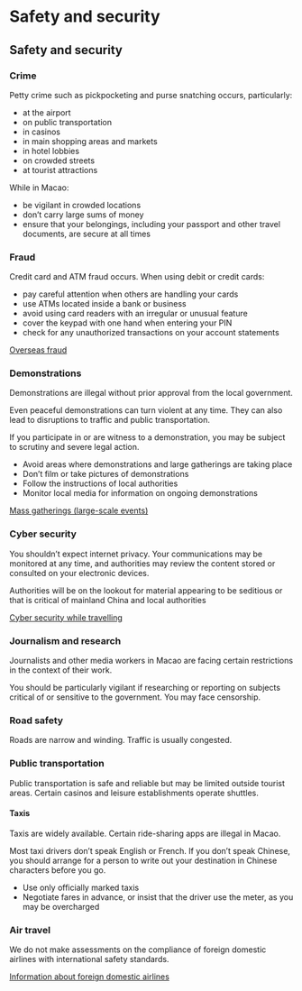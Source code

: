 # Safety and security

## Safety and security

### Crime

Petty crime such as pickpocketing and purse snatching occurs, particularly:

* at the airport
* on public transportation
* in casinos
* in main shopping areas and markets
* in hotel lobbies
* on crowded streets
* at tourist attractions

While in Macao:

* be vigilant in crowded locations
* don’t carry large sums of money
* ensure that your belongings, including your passport and other travel documents, are secure at all times

### Fraud

Credit card and ATM fraud occurs. When using debit or credit cards:

* pay careful attention when others are handling your cards
* use ATMs located inside a bank or business
* avoid using card readers with an irregular or unusual feature
* cover the keypad with one hand when entering your PIN
* check for any unauthorized transactions on your account statements

[Overseas fraud](https://travel.gc.ca/travelling/health-safety/overseas-fraud)

### Demonstrations

Demonstrations are illegal without prior approval from the local government.

Even peaceful demonstrations can turn violent at any time. They can also lead to disruptions to traffic and public transportation.

If you participate in or are witness to a demonstration, you may be subject to scrutiny and severe legal action.

* Avoid areas where demonstrations and large gatherings are taking place
* Don’t film or take pictures of demonstrations
* Follow the instructions of local authorities
* Monitor local media for information on ongoing demonstrations

[Mass gatherings (large-scale events)](https://travel.gc.ca/travelling/health-safety/mass-gatherings)

### Cyber security

You shouldn’t expect internet privacy. Your communications may be monitored at any time, and authorities may review the content stored or consulted on your electronic devices.

Authorities will be on the lookout for material appearing to be seditious or that is critical of mainland China and local authorities

[Cyber security while travelling](https://travel.gc.ca/travelling/health-safety/cyber-safe)

### Journalism and research

Journalists and other media workers in Macao are facing certain restrictions in the context of their work.

You should be particularly vigilant if researching or reporting on subjects critical of or sensitive to the government. You may face censorship.

### Road safety

Roads are narrow and winding. Traffic is usually congested.

### Public transportation

Public transportation is safe and reliable but may be limited outside tourist areas. Certain casinos and leisure establishments operate shuttles.

#### Taxis

Taxis are widely available. Certain ride-sharing apps are illegal in Macao.

Most taxi drivers don’t speak English or French. If you don’t speak Chinese, you should arrange for a person to write out your destination in Chinese characters before you go.

* Use only officially marked taxis
* Negotiate fares in advance, or insist that the driver use the meter, as you may be overcharged

### Air travel

We do not make assessments on the compliance of foreign domestic airlines with international safety standards.

[Information about foreign domestic airlines](https://travel.gc.ca/air/in-flight-safety#other)